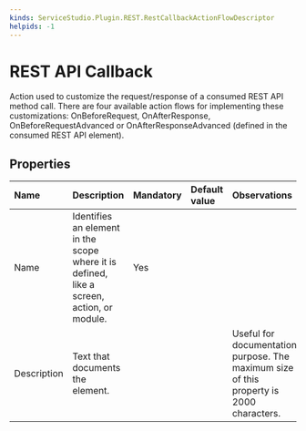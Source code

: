 ```yaml
---
kinds: ServiceStudio.Plugin.REST.RestCallbackActionFlowDescriptor
helpids: -1
---
```


# REST API Callback

Action used to customize the request/response of a consumed REST API method call. There are four available action flows for implementing these customizations: OnBeforeRequest, OnAfterResponse, OnBeforeRequestAdvanced or OnAfterResponseAdvanced \(defined in the consumed REST API element\).

## Properties

| Name | Description | Mandatory | Default value | Observations |
| :--- | :--- | :--- | :--- | :--- |
| Name | Identifies an element in the scope where it is defined, like a screen, action, or module. | Yes |  |  |
| Description | Text that documents the element. |  |  | Useful for documentation purpose. The maximum size of this property is 2000 characters. |

